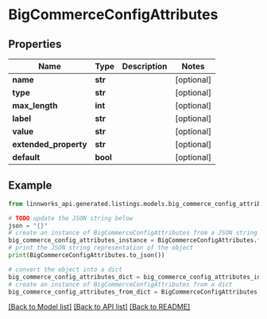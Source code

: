 # BigCommerceConfigAttributes


## Properties

Name | Type | Description | Notes
------------ | ------------- | ------------- | -------------
**name** | **str** |  | [optional] 
**type** | **str** |  | [optional] 
**max_length** | **int** |  | [optional] 
**label** | **str** |  | [optional] 
**value** | **str** |  | [optional] 
**extended_property** | **str** |  | [optional] 
**default** | **bool** |  | [optional] 

## Example

```python
from linnworks_api.generated.listings.models.big_commerce_config_attributes import BigCommerceConfigAttributes

# TODO update the JSON string below
json = "{}"
# create an instance of BigCommerceConfigAttributes from a JSON string
big_commerce_config_attributes_instance = BigCommerceConfigAttributes.from_json(json)
# print the JSON string representation of the object
print(BigCommerceConfigAttributes.to_json())

# convert the object into a dict
big_commerce_config_attributes_dict = big_commerce_config_attributes_instance.to_dict()
# create an instance of BigCommerceConfigAttributes from a dict
big_commerce_config_attributes_from_dict = BigCommerceConfigAttributes.from_dict(big_commerce_config_attributes_dict)
```
[[Back to Model list]](../README.md#documentation-for-models) [[Back to API list]](../README.md#documentation-for-api-endpoints) [[Back to README]](../README.md)


